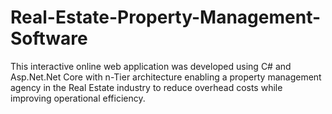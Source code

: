 # Real-Estate-Property-Management-Software
This interactive online web application was developed using C# and Asp.Net.Net Core with n-Tier architecture enabling a property management agency in the Real Estate industry to reduce overhead costs while improving operational efficiency.  
